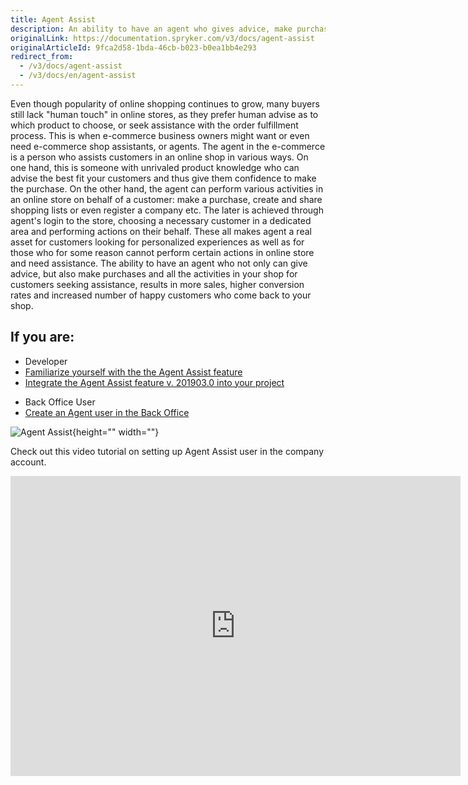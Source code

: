 ```yaml
---
title: Agent Assist
description: An ability to have an agent who gives advice, make purchases and all the activities in your shop for customers, results in more sales and happy customers
originalLink: https://documentation.spryker.com/v3/docs/agent-assist
originalArticleId: 9fca2d58-1bda-46cb-b023-b0ea1bb4e293
redirect_from:
  - /v3/docs/agent-assist
  - /v3/docs/en/agent-assist
---
```


Even though popularity of online shopping continues to grow, many buyers still lack "human touch" in online stores, as they prefer human advise as to which product to choose, or seek assistance with the order fulfillment process. This is when e-commerce business owners might want or even need e-commerce shop assistants, or agents. The agent in the e-commerce is a person who assists customers in an online shop in various ways. On one hand, this is someone with unrivaled product knowledge who can advise the best fit your customers and thus give them confidence to make the purchase. On the other hand, the agent can perform various activities in an online store on behalf of a customer: make a purchase, create and share shopping lists or even register a company etc. The later is achieved through agent's login to the store, choosing a necessary customer in a dedicated area and performing actions on their behalf. These all makes agent a real asset for customers looking for personalized experiences as well as for those who for some reason cannot perform certain actions in online store and need assistance. The ability to have an agent who not only can give advice, but also make purchases and all the activities in your shop for customers seeking assistance, results in more sales, higher conversion rates and increased number of happy customers who come back to your shop.

## If you are:

<div class="mr-container">
    <div class="mr-list-container">
        <!-- col1 -->
        <div class="mr-col">
            <ul class="mr-list mr-list-green">
                <li class="mr-title">Developer</li>
                <li><a href="https://documentation.spryker.com/v4/docs/agent-assist-overview" class="mr-link">Familiarize yourself with the the Agent Assist feature</a></li>
                <li><a href="https://documentation.spryker.com/v3/docs/agent-assist-feature-integration-201903" class="mr-link">Integrate the Agent Assist feature v. 201903.0 into your project</a></li>
            </ul>
        </div>
         <!-- col2 -->
        <div class="mr-col">
            <ul class="mr-list mr-list-blue">
                <li class="mr-title"> Back Office User</li>
                <li><a href="https://documentation.spryker.com//v4/docs/managing-users#creating-users" class="mr-link">Create an Agent user in the Back Office</a></li>
               </ul>
        </div>
        </div>
</div>

![Agent Assist](https://spryker.s3.eu-central-1.amazonaws.com/docs/Features/Company+Account+Management/Agent+Assist/Agent+Assist/Customer-Assitent.png){height="" width=""}

Check out this video tutorial on setting up Agent Assist user in the company account.
<iframe src="https://fast.wistia.net/embed/iframe/86ixsrlfi5" title="How to set up Agent Assist in Spryker" allowtransparency="true" frameborder="0" scrolling="no" class="wistia_embed" name="wistia_embed" allowfullscreen="0" mozallowfullscreen="0" webkitallowfullscreen="0" oallowfullscreen="0" msallowfullscreen="0" width="720" height="480"></iframe>
